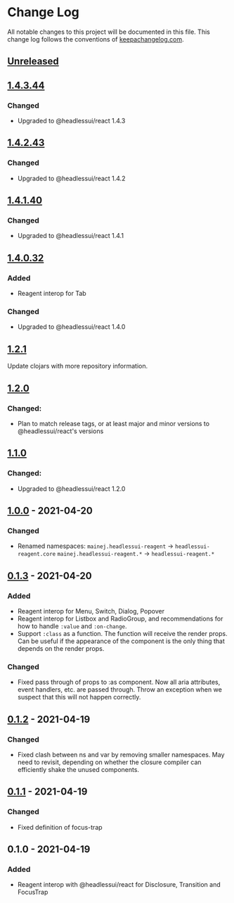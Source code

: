 # Change Log
All notable changes to this project will be documented in this file. This
change log follows the conventions of
[keepachangelog.com](http://keepachangelog.com/).

## [Unreleased]

## [1.4.3.44]
### Changed
- Upgraded to @headlessui/react 1.4.3

## [1.4.2.43]
### Changed
- Upgraded to @headlessui/react 1.4.2

## [1.4.1.40]
### Changed
- Upgraded to @headlessui/react 1.4.1

## [1.4.0.32]
### Added
- Reagent interop for Tab

### Changed
- Upgraded to @headlessui/react 1.4.0

## [1.2.1]
Update clojars with more repository information.

## [1.2.0]
### Changed:
- Plan to match release tags, or at least major and minor versions to
  @headlessui/react's versions

## [1.1.0]
### Changed:
- Upgraded to @headlessui/react 1.2.0

## [1.0.0] - 2021-04-20
### Changed
- Renamed namespaces:
  `mainej.headlessui-reagent` -> `headlessui-reagent.core`
  `mainej.headlessui-reagent.*` -> `headlessui-reagent.*`

## [0.1.3] - 2021-04-20
### Added
- Reagent interop for Menu, Switch, Dialog, Popover
- Reagent interop for Listbox and RadioGroup, and recommendations for how to
  handle `:value` and `:on-change`.
- Support `:class` as a function. The function will receive the render props.
  Can be useful if the appearance of the component is the only thing that
  depends on the render props.

### Changed
- Fixed pass through of props to :as component. Now all aria attributes, event
  handlers, etc. are passed through. Throw an exception when we suspect that
  this will not happen correctly.

## [0.1.2] - 2021-04-19
### Changed
- Fixed clash between ns and var by removing smaller namespaces. May need to
  revisit, depending on whether the closure compiler can efficiently shake the
  unused components.

## [0.1.1] - 2021-04-19
### Changed
- Fixed definition of focus-trap

## 0.1.0 - 2021-04-19
### Added
- Reagent interop with @headlessui/react for Disclosure, Transition and FocusTrap

[Unreleased]: https://github.com/mainej/headlessui-reagent/compare/v1.4.3.44...main
[1.4.3.44]: https://github.com/mainej/headlessui-reagent/compare/v1.4.2.43...1.4.3.44
[1.4.2.43]: https://github.com/mainej/headlessui-reagent/compare/v1.4.1.40...1.4.2.43
[1.4.1.40]: https://github.com/mainej/headlessui-reagent/compare/v1.4.0.32...v1.4.1.40
[1.4.0.32]: https://github.com/mainej/headlessui-reagent/compare/v1.2.1...v1.4.0.32
[1.2.1]: https://github.com/mainej/headlessui-reagent/compare/v1.2.0...v1.2.1
[1.2.0]: https://github.com/mainej/headlessui-reagent/compare/v1.1.0...v1.2.0
[1.1.0]: https://github.com/mainej/headlessui-reagent/compare/v1.0.0...v1.1.0
[1.0.0]: https://github.com/mainej/headlessui-reagent/compare/v0.1.3...v1.0.0
[0.1.3]: https://github.com/mainej/headlessui-reagent/compare/v0.1.2...v0.1.3
[0.1.2]: https://github.com/mainej/headlessui-reagent/compare/v0.1.1...v0.1.2
[0.1.1]: https://github.com/mainej/headlessui-reagent/compare/v0.1.0...v0.1.1

